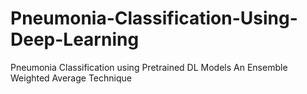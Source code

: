# Pneumonia-Classification-Using-Deep-Learning
Pneumonia Classification using Pretrained DL Models
An Ensemble Weighted Average Technique
